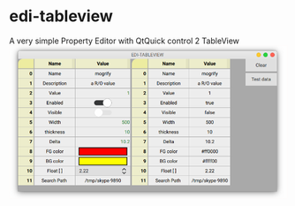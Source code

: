 # edi-tableview
A very simple Property Editor with QtQuick control 2 TableView
![Alt text](screenshot.png?raw=true "Title")
